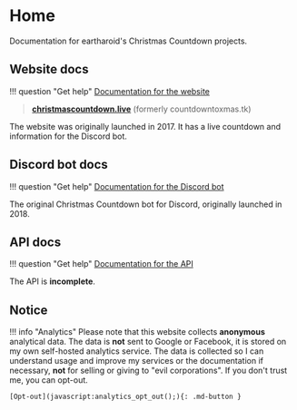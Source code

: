 # Home

Documentation for eartharoid's Christmas Countdown projects.

## Website docs

!!! question "Get help"
	[Documentation for the website](/website)

> **[christmascountdown.live](https://www.christmascountdown.live/?ref=docs)** (formerly countdowntoxmas.tk)

The website was originally launched in 2017. It has a live countdown and information for the Discord bot.

## Discord bot docs

!!! question "Get help"
	[Documentation for the Discord bot](/discord)

The original Christmas Countdown bot for Discord, originally launched in 2018.

## API docs

!!! question "Get help"
	[Documentation for the API](/api)

The API is **incomplete**.

## Notice

!!! info "Analytics"
	Please note that this website collects **anonymous** analytical data. The data is **not** sent to Google or Facebook, it is stored on my own self-hosted analytics service. The data is collected so I can understand usage and improve my services or the documentation if necessary, **not** for selling or giving to "evil corporations". If you don't trust me, you can opt-out.
	
	[Opt-out](javascript:analytics_opt_out();){: .md-button }
